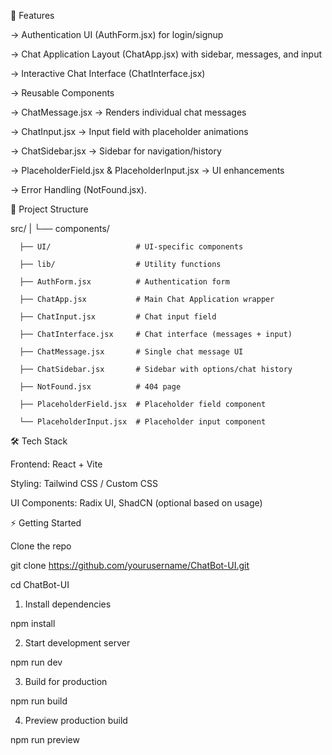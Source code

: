 🚀 Features

-> Authentication UI (AuthForm.jsx) for login/signup

-> Chat Application Layout (ChatApp.jsx) with sidebar, messages, and input

-> Interactive Chat Interface (ChatInterface.jsx)

-> Reusable Components

-> ChatMessage.jsx → Renders individual chat messages

-> ChatInput.jsx → Input field with placeholder animations

-> ChatSidebar.jsx → Sidebar for navigation/history

-> PlaceholderField.jsx & PlaceholderInput.jsx → UI enhancements

-> Error Handling (NotFound.jsx).

📂 Project Structure

src/
 |
 └── components/
      
      ├── UI/                   # UI-specific components
      
      ├── lib/                  # Utility functions
      
      ├── AuthForm.jsx          # Authentication form
      
      ├── ChatApp.jsx           # Main Chat Application wrapper
      
      ├── ChatInput.jsx         # Chat input field
      
      ├── ChatInterface.jsx     # Chat interface (messages + input)
      
      ├── ChatMessage.jsx       # Single chat message UI
      
      ├── ChatSidebar.jsx       # Sidebar with options/chat history
      
      ├── NotFound.jsx          # 404 page
      
      ├── PlaceholderField.jsx  # Placeholder field component
      
      └── PlaceholderInput.jsx  # Placeholder input component


🛠️ Tech Stack

Frontend: React + Vite

Styling: Tailwind CSS / Custom CSS

UI Components: Radix UI, ShadCN (optional based on usage)

⚡ Getting Started

Clone the repo

git clone https://github.com/yourusername/ChatBot-UI.git

cd ChatBot-UI


1. Install dependencies

npm install


2. Start development server

npm run dev


3. Build for production

npm run build


4. Preview production build

npm run preview

